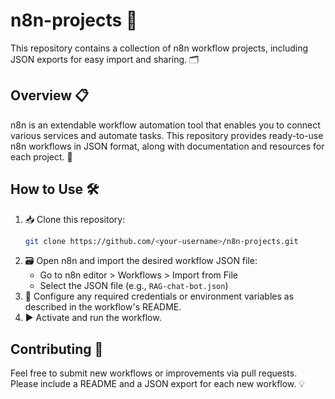 # n8n-projects 🚀

This repository contains a collection of n8n workflow projects, including JSON exports for easy import and sharing. 🗂️

## Overview 📋

n8n is an extendable workflow automation tool that enables you to connect various services and automate tasks. This repository provides ready-to-use n8n workflows in JSON format, along with documentation and resources for each project. 🤖


## How to Use 🛠️

1. 📥 Clone this repository:
   ```sh
   git clone https://github.com/<your-username>/n8n-projects.git
   ```
2. 🗃️ Open n8n and import the desired workflow JSON file:
   - Go to n8n editor > Workflows > Import from File
   - Select the JSON file (e.g., `RAG-chat-bot.json`)
3. 🔑 Configure any required credentials or environment variables as described in the workflow's README.
4. ▶️ Activate and run the workflow.

## Contributing 🤝

Feel free to submit new workflows or improvements via pull requests. Please include a README and a JSON export for each new workflow. 💡

